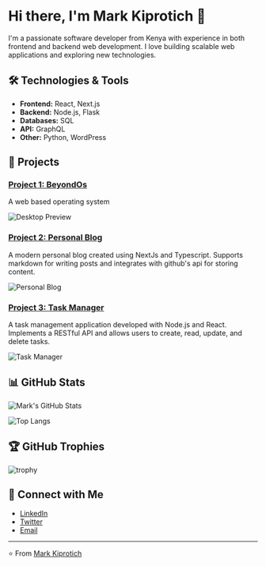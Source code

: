 # Hi there, I'm Mark Kiprotich 👋

I'm a passionate software developer from Kenya with experience in both frontend and backend web development. I love building scalable web applications and exploring new technologies.

## 🛠️ Technologies & Tools

- **Frontend:** React, Next.js
- **Backend:** Node.js, Flask
- **Databases:** SQL
- **API:** GraphQL
- **Other:** Python, WordPress

## 🚀 Projects

### [Project 1: BeyondOs](https://github.com/MachineKe/beyondOsV1)
A web based operating system

![Desktop Preview](https://res.cloudinary.com/dmpposta9/image/upload/v1715353134/beyond/beyondOs/beyond2_okhhun.png)

### [Project 2: Personal Blog](https://github.com/MachineKe/myblog)
A modern personal blog created using NextJs and Typescript. Supports markdown for writing posts and integrates with github's api for storing content.

![Personal Blog](![image](https://github.com/MachineKe/MachineKe/assets/110995007/01b8fe1e-ef84-4bdd-bb50-b07376e29ee6)
)

### [Project 3: Task Manager](https://github.com/yourusername/project3)
A task management application developed with Node.js and React. Implements a RESTful API and allows users to create, read, update, and delete tasks.

![Task Manager](https://path-to-your-image.com/task-manager.png)

## 📊 GitHub Stats

![Mark's GitHub Stats](https://github-readme-stats.vercel.app/api?username=MachineKe&show_icons=true&theme=radical)

![Top Langs](https://github-readme-stats.vercel.app/api/top-langs/?username=MachineKe&layout=compact&theme=radical)

## 🏆 GitHub Trophies

![trophy](https://github-profile-trophy.vercel.app/?username=MachineKe&theme=onedark)

## 🔗 Connect with Me

- [LinkedIn](https://www.linkedin.com/in/yourusername/)
- [Twitter](https://twitter.com/yourusername)
- [Email](mailto:your.email@example.com)

---

⭐️ From [Mark Kiprotich](https://github.com/MachineKe)
